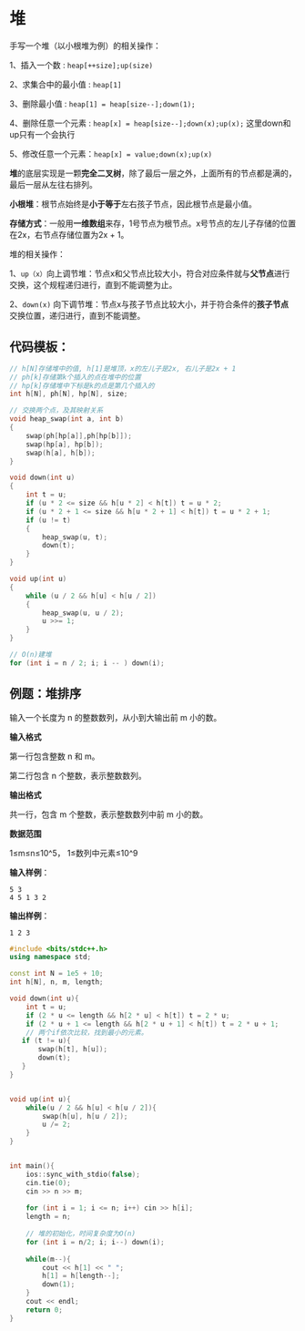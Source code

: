 # 堆

手写一个堆（以小根堆为例）的相关操作：

1、插入一个数 :  `heap[++size];up(size)` 

2、求集合中的最小值 : `heap[1]`

3、删除最小值 : `heap[1] = heap[size--];down(1);`

4、删除任意一个元素 : `heap[x] = heap[size--];down(x);up(x);`	这里down和up只有一个会执行

5、修改任意一个元素：`heap[x] = value;down(x);up(x)`

**堆**的底层实现是一颗**完全二叉树**，除了最后一层之外，上面所有的节点都是满的，最后一层从左往右排列。

**小根堆**：根节点始终是**小于等于**左右孩子节点，因此根节点是最小值。

**存储方式**：一般用**一维数组**来存，1号节点为根节点。x号节点的左儿子存储的位置在2x，右节点存储位置为2x + 1。

堆的相关操作：

1、`up（x）`向上调节堆：节点x和父节点比较大小，符合对应条件就与**父节点**进行交换，这个规程递归进行，直到不能调整为止。

2、`down(x)` 向下调节堆：节点x与孩子节点比较大小，并于符合条件的**孩子节点**交换位置，递归进行，直到不能调整。

## 代码模板：

```c++
// h[N]存储堆中的值, h[1]是堆顶，x的左儿子是2x, 右儿子是2x + 1
// ph[k]存储第k个插入的点在堆中的位置
// hp[k]存储堆中下标是k的点是第几个插入的
int h[N], ph[N], hp[N], size;

// 交换两个点，及其映射关系
void heap_swap(int a, int b)
{
    swap(ph[hp[a]],ph[hp[b]]);
    swap(hp[a], hp[b]);
    swap(h[a], h[b]);
}

void down(int u)
{
    int t = u;
    if (u * 2 <= size && h[u * 2] < h[t]) t = u * 2;
    if (u * 2 + 1 <= size && h[u * 2 + 1] < h[t]) t = u * 2 + 1;
    if (u != t)
    {
        heap_swap(u, t);
        down(t);
    }
}

void up(int u)
{
    while (u / 2 && h[u] < h[u / 2])
    {
        heap_swap(u, u / 2);
        u >>= 1;
    }
}

// O(n)建堆
for (int i = n / 2; i; i -- ) down(i);
```

## 例题：堆排序

输入一个长度为 n 的整数数列，从小到大输出前 m 小的数。

**输入格式**

第一行包含整数 n 和 m。

第二行包含 n 个整数，表示整数数列。

**输出格式**

共一行，包含 m 个整数，表示整数数列中前 m 小的数。

**数据范围**

1≤m≤n≤10^5，
1≤数列中元素≤10^9

**输入样例**：

```
5 3
4 5 1 3 2
```

**输出样例**：

```
1 2 3
```

```c++
#include <bits/stdc++.h>
using namespace std;

const int N = 1e5 + 10;
int h[N], n, m, length;

void down(int u){
    int t = u;
    if (2 * u <= length && h[2 * u] < h[t]) t = 2 * u;
    if (2 * u + 1 <= length && h[2 * u + 1] < h[t]) t = 2 * u + 1;
    // 两个if依次比较，找到最小的元素。
   if (t != u){
       swap(h[t], h[u]);
       down(t);
   }
}


void up(int u){
    while(u / 2 && h[u] < h[u / 2]){
        swap(h[u], h[u / 2]);
        u /= 2;
    }
}


int main(){
    ios::sync_with_stdio(false);
    cin.tie(0);
    cin >> n >> m;
    
    for (int i = 1; i <= n; i++) cin >> h[i];
    length = n;
    
    // 堆的初始化，时间复杂度为O(n)
    for (int i = n/2; i; i--) down(i);
    
    while(m--){
        cout << h[1] << " ";
        h[1] = h[length--];
        down(1);
    }
    cout << endl;
    return 0;
}
```

